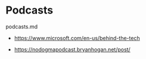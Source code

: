 # Podcasts

podcasts.md

*   https://www.microsoft.com/en-us/behind-the-tech

*   https://nodogmapodcast.bryanhogan.net/post/
